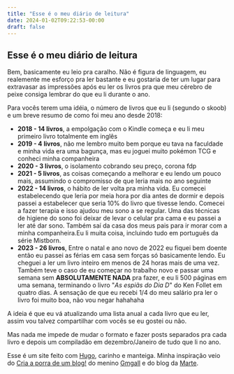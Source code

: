 ```yaml
---
title: "Esse é o meu diário de leitura"
date: 2024-01-02T09:22:53-00:00
draft: false
---
```

## Esse é o meu diário de leitura


Bem, basicamente eu leio pra caralho.
Não é figura de linguagem, eu realemente me esforço pra ler bastante e eu gostaria de ter um lugar para extravasar as impressões após eu ler os livros pra que meu cérebro de peixe consiga lembrar do que eu li durante o ano.

Para vocês terem uma idéia, o número de livros que eu li (segundo o skoob) e um breve resumo de como foi meu ano desde 2018:
- **2018 - 14 livros**, a empolgação com o Kindle começa e eu li meu primeiro livro totalmente em inglês
- **2019 -  4 livros**, não me lembro muito bem porque eu tava na faculdade e minha vida era uma bagunça, mas eu joguei muito pokémon TCG e conheci minha companheira
- **2020 - 3 livros**, o isolamento cobrando seu preço, corona fdp
- **2021 - 5 livros**, as coisas começando a melhorar e eu lendo um pouco mais, assumindo o compromisso de que leria mais no ano seguinte
- **2022 - 14 livros**, o hábito de ler volta pra minha vida. Eu comecei estabelecendo que leria por meia hora por dia antes de dormir e depois passei a estabelecer que seria 10% do livro que tivesse lendo.
Comecei a fazer terapia e isso ajudou meu sono a se regular. Uma das técnicas de higiene do sono foi deixar de levar o celular pra cama e eu passei a ler até dar sono. Também saí da casa dos meus pais para ir morar com a minha companheira.Eu li muita coisa, incluindo tudo em português da série Mistborn.
- **2023 - 26 livros**,  Entre o natal e ano novo de 2022 eu fiquei bem doente então eu passei as férias em casa sem forças só basicamente lendo.
Eu cheguei a ler um livro inteiro em menos de 24 horas mais de uma vez.
Também teve o caso de eu começar no trabalho novo e passar uma semana sem **ABSOLUTAMENTE NADA** pra fazer, e eu li 500 páginas em uma semana, terminando o livro "*As espiãs do Dia D*" do Ken Follet em quatro dias. A sensação de que eu recebi 1/4 do meu salário pra ler o livro foi muito boa, não vou negar hahahaha

A ideia é que eu vá atualizando uma lista anual a cada livro que eu ler, assim vou talvez compartilhar com vocês se eu gostei ou não.

Mas nada me impede de mudar o formato e fazer posts separados pra cada livro e depois um compiladão em dezembro/Janeiro de tudo que li no ano.


Esse é um site feito com [Hugo](https://gohugo.io), carinho e manteiga.
Minha inspiração veio do [Cria a porra de um blog!](https://crieaporradeum.blog) do menino [Gmgall](https://gmgall.net/) e do blog da [Marte](https://groselhas.com.br/).